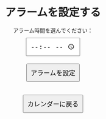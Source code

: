 <!DOCTYPE html>
<html lang="ja">
<head>
  <meta charset="UTF-8">
  <title>アラーム設定</title>
  <style>
    body {
      font-family: sans-serif;
      text-align: center;
      padding: 50px;
    }
    input, button {
      font-size: 1.2em;
      padding: 10px;
      margin: 10px;
    }
  </style>
</head>
<body>
  <h1>アラームを設定する</h1>

  <label for="alarmTime">アラーム時間を選んでください：</label><br>
  <input type="time" id="alarmTime"><br>
  <button onclick="setAlarm()">アラームを設定</button>

  <p id="message"></p>

  <button onclick="location.href='karenda.html'">カレンダーに戻る</button>

  <script>
    function setAlarm() {
      const time = document.getElementById('alarmTime').value;
      if (!time) {
        document.getElementById('message').textContent = "時間を選んでください。";
        return;
      }

      document.getElementById('message').textContent = "アラームを " + time + " に設定しました（※実際の音は鳴りません）。";
      // 実際の通知機能をつける場合は、Service Worker などが必要です
    }
  </script>
</body>
</html>
